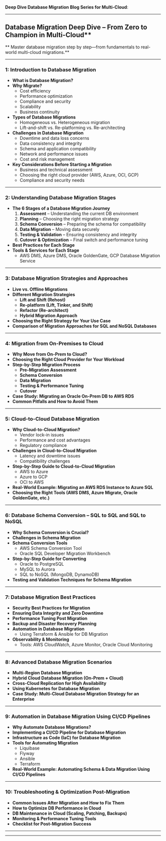 **Deep Dive Database Migration Blog Series for Multi-Cloud**:

---

## Database Migration Deep Dive – From Zero to Champion in Multi-Cloud**
** Master database migration step by step—from fundamentals to real-world multi-cloud migrations.**

---

### **1: Introduction to Database Migration**
- **What is Database Migration?**
- **Why Migrate?**
  - Cost efficiency
  - Performance optimization
  - Compliance and security
  - Scalability
  - Business continuity
- **Types of Database Migrations**
  - Homogeneous vs. Heterogeneous migration
  - Lift-and-shift vs. Re-platforming vs. Re-architecting
- **Challenges in Database Migration**
  - Downtime and data loss concerns
  - Data consistency and integrity
  - Schema and application compatibility
  - Network and performance issues
  - Cost and risk management
- **Key Considerations Before Starting a Migration**
  - Business and technical assessment
  - Choosing the right cloud provider (AWS, Azure, OCI, GCP)
  - Compliance and security needs

---

### **2: Understanding Database Migration Stages**
- **The 6 Stages of a Database Migration Journey**
  1. **Assessment** – Understanding the current DB environment
  2. **Planning** – Choosing the right migration strategy
  3. **Schema Conversion** – Preparing the schema for compatibility
  4. **Data Migration** – Moving data securely
  5. **Testing & Validation** – Ensuring consistency and integrity
  6. **Cutover & Optimization** – Final switch and performance tuning
- **Best Practices for Each Stage**
- **Tools & Services for Each Stage**
  - AWS DMS, Azure DMS, Oracle GoldenGate, GCP Database Migration Service

---

### **3: Database Migration Strategies and Approaches**
- **Live vs. Offline Migrations**
- **Different Migration Strategies**
  - **Lift and Shift (Rehost)**
  - **Re-platform (Lift, Tinker, and Shift)**
  - **Refactor (Re-architect)**
  - **Hybrid Migration Approach**
- **Choosing the Right Strategy for Your Use Case**
- **Comparison of Migration Approaches for SQL and NoSQL Databases**

---

### **4: Migration from On-Premises to Cloud**
- **Why Move from On-Prem to Cloud?**
- **Choosing the Right Cloud Provider for Your Workload**
- **Step-by-Step Migration Process**
  - **Pre-Migration Assessment**
  - **Schema Conversion**
  - **Data Migration**
  - **Testing & Performance Tuning**
  - **Cutover**
- **Case Study: Migrating an Oracle On-Prem DB to AWS RDS**
- **Common Pitfalls and How to Avoid Them**

---

### **5: Cloud-to-Cloud Database Migration**
- **Why Cloud-to-Cloud Migration?**
  - Vendor lock-in issues
  - Performance and cost advantages
  - Regulatory compliance
- **Challenges in Cloud-to-Cloud Migration**
  - Latency and downtime issues
  - Compatibility challenges
- **Step-by-Step Guide to Cloud-to-Cloud Migration**
  - AWS to Azure
  - Azure to GCP
  - OCI to AWS
- **Real-World Example: Migrating an AWS RDS Instance to Azure SQL**
- **Choosing the Right Tools (AWS DMS, Azure Migrate, Oracle GoldenGate, etc.)**

---

### **6: Database Schema Conversion – SQL to SQL and SQL to NoSQL**
- **Why Schema Conversion is Crucial?**
- **Challenges in Schema Migration**
- **Schema Conversion Tools**
  - AWS Schema Conversion Tool
  - Oracle SQL Developer Migration Workbench
- **Step-by-Step Guide for Converting**
  - Oracle to PostgreSQL
  - MySQL to Aurora
  - SQL to NoSQL (MongoDB, DynamoDB)
- **Testing and Validation Techniques for Schema Migration**

---

### **7: Database Migration Best Practices**
- **Security Best Practices for Migration**
- **Ensuring Data Integrity and Zero Downtime**
- **Performance Tuning Post Migration**
- **Backup and Disaster Recovery Planning**
- **Automation in Database Migration**
  - Using Terraform & Ansible for DB Migration
- **Observability & Monitoring**
  - Tools: AWS CloudWatch, Azure Monitor, Oracle Cloud Monitoring

---

### **8: Advanced Database Migration Scenarios**
- **Multi-Region Database Migration**
- **Hybrid Cloud Database Migration (On-Prem + Cloud)**
- **Cross-Cloud Replication for High Availability**
- **Using Kubernetes for Database Migration**
- **Case Study: Multi-Cloud Database Migration Strategy for an Enterprise**

---

### **9: Automation in Database Migration Using CI/CD Pipelines**
- **Why Automate Database Migrations?**
- **Implementing a CI/CD Pipeline for Database Migration**
- **Infrastructure as Code (IaC) for Database Migration**
- **Tools for Automating Migration**
  - Liquibase
  - Flyway
  - Ansible
  - Terraform
- **Real-World Example: Automating Schema & Data Migration Using CI/CD Pipelines**

---

### **10: Troubleshooting & Optimization Post-Migration**
- **Common Issues After Migration and How to Fix Them**
- **How to Optimize DB Performance in Cloud**
- **DB Maintenance in Cloud (Scaling, Patching, Backups)**
- **Monitoring & Performance Tuning Tools**
- **Checklist for Post-Migration Success**

---



---

